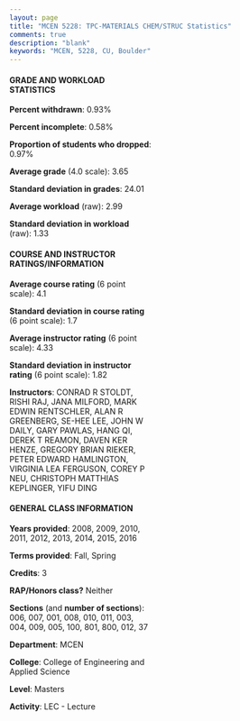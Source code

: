 ```yaml
---
layout: page
title: "MCEN 5228: TPC-MATERIALS CHEM/STRUC Statistics"
comments: true
description: "blank"
keywords: "MCEN, 5228, CU, Boulder"
--- 
```

<head>
<script src="https://ajax.googleapis.com/ajax/libs/jquery/2.1.3/jquery.min.js"></script>
<script src="https://dl.dropboxusercontent.com/s/pc42nxpaw1ea4o9/highcharts.js?dl=0"></script>
<!-- <script src="../assets/js/highcharts.js"></script> -->
<style type="text/css">@font-face {
	font-family: "Bebas Neue";
	src: url(https://www.filehosting.org/file/details/544349/BebasNeue%20Regular.otf) format("opentype");
	}
	h1.Bebas { 
		font-family: "Bebas Neue", Verdana, Tahoma;
	}
</style>
</head>
<body>
	<div id="container" style="float: right; width: 45%; height: 88%; margin-left: 2.5%; margin-right: 2.5%;"></div>
	<script language="JavaScript">
		$(document).ready(function() {
		var chart = {type: 'column'};
		var title = {text: 'Grade Distribution'};
		var xAxis = {categories: ['A','B','C','D','F'],crosshair: true};
		var yAxis = {min: 0,title: {text: 'Percentage'}};
		var tooltip = {headerFormat: '<center><b><span style="font-size:20px">{point.key}</span></b></center>',
		               pointFormat: '<td style="padding:0"><b>{point.y:.1f}%</b></td>',
		               footerFormat: '</table>',shared: true,useHTML: true};
		var plotOptions = {column: {pointPadding: 0.0,borderWidth: 0}};  
		var credits = {enabled: false};var series= [{name: 'Percent',data: [69.26,29.04,0.99,0.28,0.42,]}];
		var json = {};
		json.chart = chart;
		json.title = title;
		json.tooltip = tooltip;
		json.xAxis = xAxis;
		json.yAxis = yAxis;  
		json.series = series;
		json.plotOptions = plotOptions;  
		json.credits = credits;
		$('#container').highcharts(json);
	});
	</script>
</body>
			   
#### GRADE AND WORKLOAD STATISTICS

**Percent withdrawn**: 0.93%

**Percent incomplete**: 0.58%

**Proportion of students who dropped**: 0.97%

**Average grade** (4.0 scale): 3.65

**Standard deviation in grades**: 24.01

**Average workload** (raw): 2.99

**Standard deviation in workload** (raw): 1.33

#### COURSE AND INSTRUCTOR RATINGS/INFORMATION

**Average course rating** (6 point scale): 4.1

**Standard deviation in course rating** (6 point scale): 1.7

**Average instructor rating** (6 point scale): 4.33

**Standard deviation in instructor rating** (6 point scale): 1.82

**Instructors**: CONRAD R STOLDT, RISHI RAJ, JANA MILFORD, MARK EDWIN RENTSCHLER, ALAN R GREENBERG, SE-HEE LEE, JOHN W DAILY, GARY PAWLAS, HANG QI, DEREK T REAMON, DAVEN KER HENZE, GREGORY BRIAN RIEKER, PETER EDWARD HAMLINGTON, VIRGINIA LEA FERGUSON, COREY P NEU, CHRISTOPH MATTHIAS KEPLINGER, YIFU DING

#### GENERAL CLASS INFORMATION

**Years provided**: 2008, 2009, 2010, 2011, 2012, 2013, 2014, 2015, 2016

**Terms provided**: Fall, Spring

**Credits**: 3

**RAP/Honors class?** Neither

**Sections** (and **number of sections**): 006, 007, 001, 008, 010, 011, 003, 004, 009, 005, 100, 801, 800, 012, 37

**Department**: MCEN

**College**: College of Engineering and Applied Science

**Level**: Masters

**Activity**: LEC - Lecture